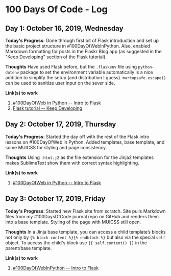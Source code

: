 # 100 Days Of Code - Log


## Day 1: October 16, 2019, Wednesday

**Today's Progress**: 
Gone through first bit of Flask introduction and set up the basic project structure in #100DayOfWebInPython.
Also, enabled Markdown formatting for posts in the Flaskr Blog app (as suggested in the "Keep Developing" section of the Flask tutorial).

**Thoughts** 
Have used Flask before, but the `.flaskenv` file using `python-dotenv` package to set the environment variable automatically is a nice addition to simplify the setup (and distribution I guess).
`markupsafe.escape()` can be used to sanitize user input on the sever side. 


**Link(s) to work**
1. [#100DayOfWeb in Python -- Intro to Flask](https://github.com/tbrlpld/100daysofweb-with-python-course/tree/master/days/001-004-flask-intro)
2. [Flask tutorial -- Keep Developing](https://flask.palletsprojects.com/en/1.1.x/tutorial/next/)


## Day 2: October 17, 2019, Thursday

**Today's Progress**: 
Started the day off with the rest of the Flask intro lessons on #100DayOfWeb in Python. 
Added templates, base template, and some MUICSS for styling and page consistency.

**Thoughts** 
Using `.html.j2` as the file extension for the Jinja2 templates makes SublimeText show them with correct syntax highlighting. 

**Link(s) to work**
1. [#100DayOfWeb in Python -- Intro to Flask](https://github.com/tbrlpld/100daysofweb-with-python-course/tree/master/days/001-004-flask-intro)


## Day 3: October 17, 2019, Friday

**Today's Progress**: 
Started new Flask site from scratch. 
Site pulls Markdown files from my #100DaysOfCode journal repo on GitHub and renders them into a base template.
Styling of the page with MUICSS still open.

**Thoughts** 
In a Jinja base template, you can access a child template’s blocks not only by `{% block content %}{% endblock %}` but also via the special `self` object. 
To access the child's block use `{{ self.content() }}` in the parent/base template. 


**Link(s) to work**
1. [#100DayOfWebInPython -- Intro to Flask](https://github.com/tbrlpld/100daysofweb-with-python-course/tree/master/days/001-004-flask-intro)
